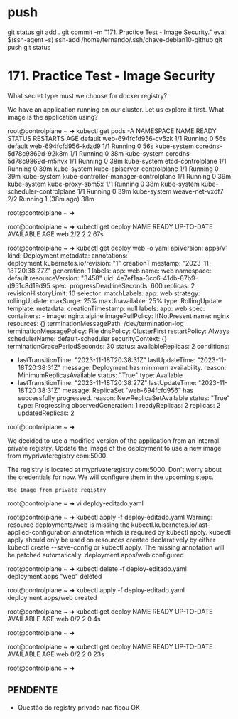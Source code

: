
# #################################################################################################################################################
# #################################################################################################################################################
# #################################################################################################################################################
# #################################################################################################################################################
# #################################################################################################################################################
# push

git status
git add .
git commit -m "171. Practice Test - Image Security."
eval $(ssh-agent -s)
ssh-add /home/fernando/.ssh/chave-debian10-github
git push
git status


# #################################################################################################################################################
# #################################################################################################################################################
# #################################################################################################################################################
# #################################################################################################################################################
# #################################################################################################################################################
# 171. Practice Test - Image Security



What secret type must we choose for docker registry?








We have an application running on our cluster. Let us explore it first. What image is the application using?

root@controlplane ~ ➜  kubectl get pods -A
NAMESPACE     NAME                                   READY   STATUS    RESTARTS      AGE
default       web-694fcfd956-cv5zk                   1/1     Running   0             56s
default       web-694fcfd956-kdzd9                   1/1     Running   0             56s
kube-system   coredns-5d78c9869d-92k8m               1/1     Running   0             38m
kube-system   coredns-5d78c9869d-m5nvx               1/1     Running   0             38m
kube-system   etcd-controlplane                      1/1     Running   0             39m
kube-system   kube-apiserver-controlplane            1/1     Running   0             39m
kube-system   kube-controller-manager-controlplane   1/1     Running   0             39m
kube-system   kube-proxy-sbm5x                       1/1     Running   0             38m
kube-system   kube-scheduler-controlplane            1/1     Running   0             39m
kube-system   weave-net-vxdf7                        2/2     Running   1 (38m ago)   38m

root@controlplane ~ ➜  

root@controlplane ~ ➜  kubectl get deploy
NAME   READY   UP-TO-DATE   AVAILABLE   AGE
web    2/2     2            2           67s

root@controlplane ~ ➜  kubectl get deploy web -o yaml
apiVersion: apps/v1
kind: Deployment
metadata:
  annotations:
    deployment.kubernetes.io/revision: "1"
  creationTimestamp: "2023-11-18T20:38:27Z"
  generation: 1
  labels:
    app: web
  name: web
  namespace: default
  resourceVersion: "3458"
  uid: 4e7ef1aa-3cc6-41db-87b9-d951c8d19d95
spec:
  progressDeadlineSeconds: 600
  replicas: 2
  revisionHistoryLimit: 10
  selector:
    matchLabels:
      app: web
  strategy:
    rollingUpdate:
      maxSurge: 25%
      maxUnavailable: 25%
    type: RollingUpdate
  template:
    metadata:
      creationTimestamp: null
      labels:
        app: web
    spec:
      containers:
      - image: nginx:alpine
        imagePullPolicy: IfNotPresent
        name: nginx
        resources: {}
        terminationMessagePath: /dev/termination-log
        terminationMessagePolicy: File
      dnsPolicy: ClusterFirst
      restartPolicy: Always
      schedulerName: default-scheduler
      securityContext: {}
      terminationGracePeriodSeconds: 30
status:
  availableReplicas: 2
  conditions:
  - lastTransitionTime: "2023-11-18T20:38:31Z"
    lastUpdateTime: "2023-11-18T20:38:31Z"
    message: Deployment has minimum availability.
    reason: MinimumReplicasAvailable
    status: "True"
    type: Available
  - lastTransitionTime: "2023-11-18T20:38:27Z"
    lastUpdateTime: "2023-11-18T20:38:31Z"
    message: ReplicaSet "web-694fcfd956" has successfully progressed.
    reason: NewReplicaSetAvailable
    status: "True"
    type: Progressing
  observedGeneration: 1
  readyReplicas: 2
  replicas: 2
  updatedReplicas: 2

root@controlplane ~ ➜  














We decided to use a modified version of the application from an internal private registry. Update the image of the deployment to use a new image from myprivateregistry.com:5000

The registry is located at myprivateregistry.com:5000. Don't worry about the credentials for now. We will configure them in the upcoming steps.

    Use Image from private registry



root@controlplane ~ ➜  vi deploy-editado.yaml

root@controlplane ~ ➜  kubectl apply -f deploy-editado.yaml
Warning: resource deployments/web is missing the kubectl.kubernetes.io/last-applied-configuration annotation which is required by kubectl apply. kubectl apply should only be used on resources created declaratively by either kubectl create --save-config or kubectl apply. The missing annotation will be patched automatically.
deployment.apps/web configured

root@controlplane ~ ➜  kubectl delete -f deploy-editado.yaml
deployment.apps "web" deleted

root@controlplane ~ ➜  kubectl apply -f deploy-editado.yaml
deployment.apps/web created

root@controlplane ~ ➜  kubectl get deploy
NAME   READY   UP-TO-DATE   AVAILABLE   AGE
web    0/2     2            0           4s

root@controlplane ~ ➜  

root@controlplane ~ ➜  kubectl get deploy
NAME   READY   UP-TO-DATE   AVAILABLE   AGE
web    0/2     2            0           23s

root@controlplane ~ ➜  















## PENDENTE
- Questão do registry privado nao ficou OK